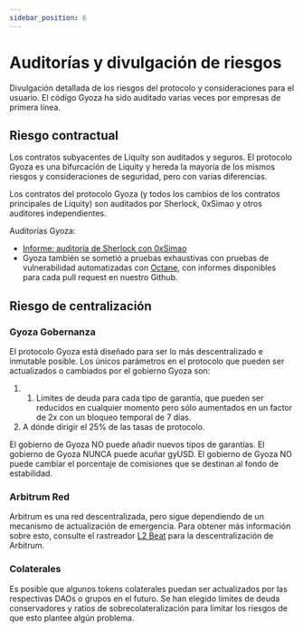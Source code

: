 ```yaml
---
sidebar_position: 6
---
```


# Auditorías y divulgación de riesgos

Divulgación detallada de los riesgos del protocolo y consideraciones para el usuario. El código Gyoza ha sido auditado varias veces por empresas de primera línea.

## Riesgo contractual

Los contratos subyacentes de Liquity son auditados y seguros. El protocolo Gyoza es una bifurcación de Liquity y hereda la mayoría de los mismos riesgos y consideraciones de seguridad, pero con varias diferencias.

Los contratos del protocolo Gyoza (y todos los cambios de los contratos principales de Liquity) son auditados por Sherlock, 0xSimao y otros auditores independientes.

Auditorías Gyoza:
- [Informe: auditoría de Sherlock con 0xSimao](https://drive.google.com/file/d/1knlIgoEGv5x33n9mhTLRqJe8T55r3HCy/view?usp=sharing)
- Gyoza también se sometió a pruebas exhaustivas con pruebas de vulnerabilidad automatizadas con [Octane](https://octane.security/), con informes disponibles para cada pull request en nuestro Github.


## Riesgo de centralización

### Gyoza Gobernanza
El protocolo Gyoza está diseñado para ser lo más descentralizado e inmutable posible. Los únicos parámetros en el protocolo que pueden ser actualizados o cambiados por el gobierno Gyoza son:
1. 1. Límites de deuda para cada tipo de garantía, que pueden ser reducidos en cualquier momento pero sólo aumentados en un factor de 2x con un bloqueo temporal de 7 días.
2. A dónde dirigir el 25% de las tasas de protocolo. 

El gobierno de Gyoza NO puede añadir nuevos tipos de garantías. 
El gobierno de Gyoza NUNCA puede acuñar gyUSD.
El gobierno de Gyoza NO puede cambiar el porcentaje de comisiones que se destinan al fondo de estabilidad.

### Arbitrum Red
Arbitrum es una red descentralizada, pero sigue dependiendo de un mecanismo de actualización de emergencia. Para obtener más información sobre esto, consulte el rastreador [L2 Beat](https://l2beat.com/scaling/projects/arbitrum) para la descentralización de Arbitrum.

### Colaterales

Es posible que algunos tokens colaterales puedan ser actualizados por las respectivas DAOs o grupos en el futuro. Se han elegido límites de deuda conservadores y ratios de sobrecolateralización para limitar los riesgos de que esto plantee algún problema.











